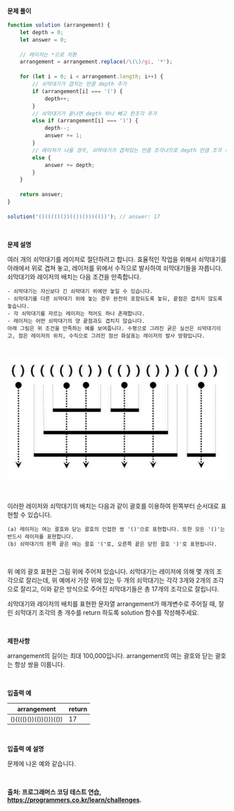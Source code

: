 **문제 풀이**  

~~~javascript
function solution (arrangement) {
    let depth = 0;
    let answer = 0;

    // 레이저는 *으로 치환
    arrangement = arrangement.replace(/\(\)/gi, '*');

    for (let i = 0; i < arrangement.length; i++) {
        // 쇠막대기가 겹치는 만큼 depth 추가
        if (arrangement[i] === '(') {
            depth++;
        }
        // 쇠막대기가 끝나면 depth 하나 빼고 한조각 추가
        else if (arrangement[i] === ')') {
            depth--;
            answer += 1;
        }
        // 레이저가 나올 경우, 쇠막대기가 겹쳐있는 만큼 조각나므로 depth 만큼 조각 추가
        else {
            answer += depth;
        }
    }

    return answer;
}

solution('()(((()())(())()))(())'); // answer: 17
~~~

<br/>

**문제 설명**    

여러 개의 쇠막대기를 레이저로 절단하려고 합니다. 효율적인 작업을 위해서 쇠막대기를 아래에서 위로 겹쳐 놓고, 레이저를 위에서 수직으로 발사하여 쇠막대기들을 자릅니다. 쇠막대기와 레이저의 배치는 다음 조건을 만족합니다.

~~~
- 쇠막대기는 자신보다 긴 쇠막대기 위에만 놓일 수 있습니다.
- 쇠막대기를 다른 쇠막대기 위에 놓는 경우 완전히 포함되도록 놓되, 끝점은 겹치지 않도록 놓습니다.
- 각 쇠막대기를 자르는 레이저는 적어도 하나 존재합니다.
- 레이저는 어떤 쇠막대기의 양 끝점과도 겹치지 않습니다.
아래 그림은 위 조건을 만족하는 예를 보여줍니다. 수평으로 그려진 굵은 실선은 쇠막대기이고, 점은 레이저의 위치, 수직으로 그려진 점선 화살표는 레이저의 발사 방향입니다.
~~~

<br/>

![iron_bar](../resources/iron_bar.png)

<br/>

이러한 레이저와 쇠막대기의 배치는 다음과 같이 괄호를 이용하여 왼쪽부터 순서대로 표현할 수 있습니다.

~~~
(a) 레이저는 여는 괄호와 닫는 괄호의 인접한 쌍 '()'으로 표현합니다. 또한 모든 '()'는 반드시 레이저를 표현합니다.
(b) 쇠막대기의 왼쪽 끝은 여는 괄호 '('로, 오른쪽 끝은 닫힌 괄호 ')'로 표현됩니다.
~~~

<br/>

위 예의 괄호 표현은 그림 위에 주어져 있습니다.
쇠막대기는 레이저에 의해 몇 개의 조각으로 잘리는데, 위 예에서 가장 위에 있는 두 개의 쇠막대기는 각각 3개와 2개의 조각으로 잘리고, 이와 같은 방식으로 주어진 쇠막대기들은 총 17개의 조각으로 잘립니다.

쇠막대기와 레이저의 배치를 표현한 문자열 arrangement가 매개변수로 주어질 때, 잘린 쇠막대기 조각의 총 개수를 return 하도록 solution 함수를 작성해주세요.

<br/>

**제한사항**  

arrangement의 길이는 최대 100,000입니다.
arrangement의 여는 괄호와 닫는 괄호는 항상 쌍을 이룹니다.

<br/>

**입출력 예**  

|**arrangement**|**return**|
|---|---|
|()(((()())(())()))(())|17|

<br/>

**입출력 예 설명**  

문제에 나온 예와 같습니다.

<br/>

**출처: 프로그래머스 코딩 테스트 연습, https://programmers.co.kr/learn/challenges.**